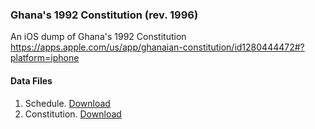 ### Ghana's 1992 Constitution (rev. 1996)
An iOS dump of Ghana's 1992 Constitution
https://apps.apple.com/us/app/ghanaian-constitution/id1280444472#?platform=iphone

#### Data Files
1. Schedule. <a href='app/GhanaianConstitution.app/schedule.json'> Download</a>
2. Constitution. <a href='app/GhanaianConstitution.app/consitution.json'> Download</a>
